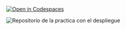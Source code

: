 [![Open in Codespaces](https://classroom.github.com/assets/launch-codespace-2972f46106e565e64193e422d61a12cf1da4916b45550586e14ef0a7c637dd04.svg)](https://classroom.github.com/open-in-codespaces?assignment_repo_id=16739194)

![Repositorio de la practica con el despliegue](https://github.com/rmz01/nextra-aaron-ramirez-valencia-alu0101438238)